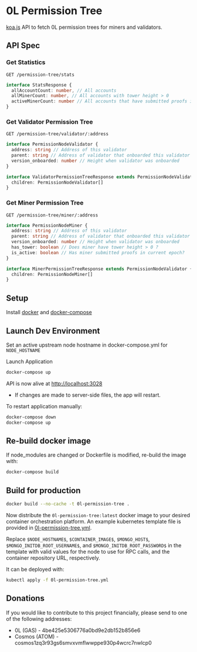 # 0L Permission Tree

[koa.js](https://koajs.com/) API to fetch 0L permission trees for miners and validators.

## API Spec

### Get Statistics

`GET /permission-tree/stats`

```typescript
interface StatsResponse {
  allAccountCount: number, // All accounts
  allMinerCount: number, // All accounts with tower height > 0
  activeMinerCount: number // All accounts that have submitted proofs in current epoch
}
```

### Get Validator Permission Tree

`GET /permission-tree/validator/:address`

```typescript
interface PermissionNodeValidator {
  address: string // Address of this validator
  parent: string // Address of validator that onboarded this validator
  version_onboarded: number // Height when validator was onboarded
}

interface ValidatorPermissionTreeResponse extends PermissionNodeValidator {
  children: PermissionNodeValidator[]
}
```

### Get Miner Permission Tree

`GET /permission-tree/miner/:address`

```typescript
interface PermissionNodeMiner {
  address: string // Address of this validator
  parent: string // Address of validator that onboarded this validator
  version_onboarded: number // Height when validator was onboarded
  has_tower: boolean // Does miner have tower height > 0 ?
  is_active: boolean // Has miner submitted proofs in current epoch?
}

interface MinerPermissionTreeResponse extends PermissionNodeValidator {
  children: PermissionNodeMiner[]
}
```

## Setup

Install [docker](https://docs.docker.com/get-docker/) and [docker-compose](https://docs.docker.com/compose/install/)

## Launch Dev Environment

Set an active upstream node hostname in docker-compose.yml for `NODE_HOSTNAME`

Launch Application

```bash
docker-compose up
```

API is now alive at [http://localhost:3028](http://localhost:3028)

- If changes are made to server-side files, the app will restart.

To restart application manually:

```bash
docker-compose down
docker-compose up
```

## Re-build docker image

If node_modules are changed or Dockerfile is modified, re-build the image with:
```bash
docker-compose build
```

## Build for production

```bash
docker build --no-cache -t 0l-permission-tree .
```

Now distribute the `0l-permission-tree:latest` docker image to your desired container orchestration platform.
An example kubernetes template file is provided in [0l-permission-tree.yml](0l-permission-tree.yml).

Replace `$NODE_HOSTNAME$`, `$CONTAINER_IMAGE$`, `$MONGO_HOST$`, `$MONGO_INITDB_ROOT_USERNAME$`, and `$MONGO_INITDB_ROOT_PASSWORD$` in the template with valid values for the node to use for RPC calls, and the container repository URL, respectively.

It can be deployed with:

```bash
kubectl apply -f 0l-permission-tree.yml
```

## Donations

If you would like to contribute to this project financially, please send to one of the following addresses:

- 0L (GAS) - 4be425e5306776a0bd9e2db152b856e6
- Cosmos (ATOM) - cosmos1zq3r93gs6smvxvmflwwppe930p4wcrc7nwlcp0